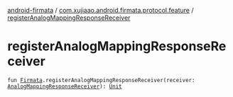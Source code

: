 [android-firmata](../index.md) / [com.xujiaao.android.firmata.protocol.feature](index.md) / [registerAnalogMappingResponseReceiver](./register-analog-mapping-response-receiver.md)

# registerAnalogMappingResponseReceiver

`fun `[`Firmata`](../com.xujiaao.android.firmata.protocol/-firmata/index.md)`.registerAnalogMappingResponseReceiver(receiver: `[`AnalogMappingResponseReceiver`](-analog-mapping-response-receiver.md)`): `[`Unit`](https://kotlinlang.org/api/latest/jvm/stdlib/kotlin/-unit/index.html)